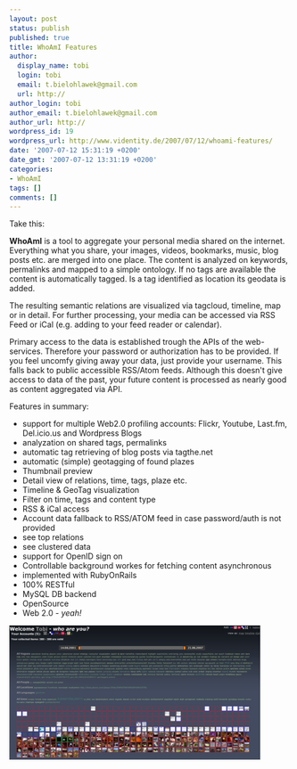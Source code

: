 ```yaml
---
layout: post
status: publish
published: true
title: WhoAmI Features
author:
  display_name: tobi
  login: tobi
  email: t.bielohlawek@gmail.com
  url: http://
author_login: tobi
author_email: t.bielohlawek@gmail.com
author_url: http://
wordpress_id: 19
wordpress_url: http://www.videntity.de/2007/07/12/whoami-features/
date: '2007-07-12 15:31:19 +0200'
date_gmt: '2007-07-12 13:31:19 +0200'
categories:
- WhoAmI
tags: []
comments: []
---
```

Take this:

**WhoAmI** is a tool to aggregate your personal media shared on the internet. Everything what you share, your images, videos, bookmarks, music, blog posts etc. are merged into one place. The content is analyzed on keywords, permalinks and mapped to a simple ontology. If no tags are available the content is automatically tagged. Is a tag identified as location its geodata is added.

The resulting semantic relations are visualized via tagcloud, timeline, map or in detail. For further processing, your media can be accessed via RSS Feed or iCal (e.g. adding to your feed reader or calendar).

Primary access to the data is established trough the APIs of the web-services. Therefore your password or authorization has to be provided. If you feel uncomfy giving away your data, just provide your username. This falls back to public accessible RSS/Atom feeds. Although this doesn't give access to data of the past, your future content is processed as nearly good as content aggregated via API.

Features in summary:

  * support for multiple Web2.0 profiling accounts: Flickr, Youtube, Last.fm, Del.icio.us and Wordpress Blogs
  * analyzation on shared tags, permalinks
  * automatic tag retrieving of blog posts via tagthe.net
  * automatic (simple) geotagging of found plazes
  * Thumbnail preview
  * Detail view of relations, time, tags, plaze etc.
  * Timeline &amp; GeoTag visualization
  * Filter on time, tags and content type
  * RSS &amp; iCal access
  * Account data fallback to RSS/ATOM feed in case password/auth is not provided
  * see top relations
  * see clustered data
  * support for OpenID sign on
  * Controllable background workes for fetching content asynchronous
  * implemented with RubyOnRails
  * 100% RESTful
  * MySQL DB backend
  * OpenSource
  * Web 2.0 *- yeah!*

<img src='/images/screenshot.png' width='450' alt='whoami screenshot' />
